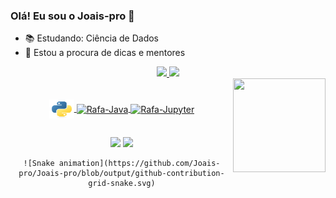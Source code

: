 ### Olá! Eu sou o Joais-pro 👋 </h1>


- 📚 Estudando: Ciência de Dados
- 🤔 Estou a procura de dicas e mentores 

<div align="center">
  <a href="https://beacons.ai/Joais-pro">
  <img height="180em" src="https://github-readme-stats.vercel.app/api?username=Joais-pro&show_icons=true&theme=dark&include_all_commits=true&count_private=true"/>
  <img height="180em" src="https://github-readme-stats.vercel.app/api/top-langs/?username=Joais-pro&layout=compact&langs_count=7&theme=dark"/>
    </div>
     <img align="right" width="148" height="150" src="https://tenor.com/view/dev_animado-gif-25018018.gif?itemid=19443613">
</div>
 <br>
<div  align="center"> 
  <div style="display: inline_block"><br>
  <img align="center" alt="Rafa-Js" height="30" width="40" 
  <img align="center" alt="Rafa-Python" height="30" width="40" src="https://raw.githubusercontent.com/devicons/devicon/master/icons/python/python-original.svg">
  <img align="center" alt="Rafa-Java" height="30" width="40"
 src="https://cdn.jsdelivr.net/gh/devicons/devicon/icons/java/java-original-wordmark.svg" />
 <img align="center" alt="Rafa-Jupyter" height="30" width="40"
 src="https://cdn.jsdelivr.net/gh/devicons/devicon/icons/jupyter/jupyter-original-wordmark.svg" />
          
          
           
  
  ##
  
 <div>
  <a href = "joaissilvaestudante@gmail.com"><img src="https://img.shields.io/badge/Gmail-D14836?style=for-the-badge&logo=gmail&logoColor=white"_black"></a> 
  <a href="https://www.linkedin.com/in/joaisfelix/" target="_blank"><img src="https://img.shields.io/badge/-LinkedIn-%230077B5?style=for-the-badge&logo=linkedin&logoColor=white" target="_blank"></a>   
    
    
    ![Snake animation](https://github.com/Joais-pro/Joais-pro/blob/output/github-contribution-grid-snake.svg)
 </div>
  
   
  
